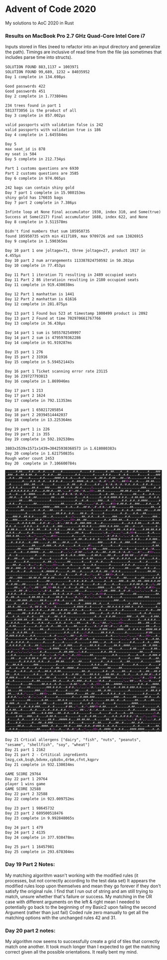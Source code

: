# Advent of Code 2020

My solutions to AoC 2020 in Rust

### Results on MacBook Pro 2.7 GHz Quad-Core Intel Core i7

Inputs stored in files (need to refactor into an input directory and generalize the path). Timings are inclusive of read time from the file (as sometimes that includes parse time into structs).

```
SOLUTION FOUND 883,1137 = 1003971
SOLUTION FOUND 99,689, 1232 = 84035952
Day 1 complete in 134.698µs
```

```
Good passwords 422
Good passwords 451
Day 2 complete in 1.773804ms
```

```
234 trees found in part 1
5813773056 is the product of all
Day 3 complete in 857.002µs
```

```
valid passports with validation false is 242
valid passports with validation true is 186
Day 4 complete in 1.645584ms
```

```
Day 5
max seat_id is 878
my seat is 504
Day 5 complete in 212.734µs
```

```
Part 1 customs questions are 6930
Part 2 customs questions are 3585
Day 6 complete in 974.065µs
```

```
242 bags can contain shiny gold
Day 7 part 1 complete in 15.980153ms
shiny gold has 176035 bags
Day 7 part 2 complete in 7.386µs
```

```
Infinte loop at None Final accumulator 1930, index 310, and Some(true)
Success at Some(217) Final accumulator 1688, index 622, and None
Day 8 complete in 3.511578ms
```

```
Didn't find numbers that sum 105950735
found 105950735 with min 4117189, max 9709726 and sum 13826915
Day 9 complete in 1.590365ms
```
```
Day 10 part 1 one joltage=71, three joltage=27, product 1917 in 4.455µs
Day 10 part 2 num arrangements 113387824750592 in 50.202µs
Day 10 complete in 77.453µs
```
```
Day 11 Part 1 iteration 71 resulting in 2489 occupied seats
Day 11 Part 2 86 iteratioin resulting in 2180 occupied seats
Day 11 complete in 919.430038ms
```
```
Day 12 Part 1 manhattan is 1441
Day 12 Part 2 manhattan is 61616
Day 12 complete in 281.875µs
```
```
Day 13 part 1 Found bus 523 at timestamp 1000499 product is 2092
Day 13 part 2 Found at time 702970661767766
Day 13 complete in 36.438µs
```
```
Day 14 part 1 sum is 5055782549997
Day 14 part 2 sum is 4795970362286
Day 14 complete in 91.919287ms
```
```
Day 15 part 1 276
Day 15 part 2 31916
Day 15 complete in 5.594521443s
```
```
Day 16 part 1 Ticket scanning error rate 23115
Day 16 239727793813
Day 16 complete in 1.869946ms
```
```
Day 17 part 1 213
Day 17 part 2 1624
Day 17 complete in 792.11353ms
```
```
Day 18 part 1 650217205854
Day 18 part 2 20394514442037
Day 18 complete in 13.225364ms
```

```
Day 19 part 1 is 226
Day 19 part 2 is 355
Day 19 complete in 592.192538ms
```

```
3803x3539x1571x1439=30425930368573 in 1.618080383s
Day 20 complete in 1.621750835s
Rough water count 2453
Day 20  complete in 7.106600784s
```
![sea-monsters](sea-monsters.png)

```
Day 21 Crtical allergens ["dairy", "fish", "nuts", "peanuts", "sesame", "shellfish", "soy", "wheat"]
Day 21 part 1 2162
Day 21 part 2 - Crtitical ingredients lmzg,cxk,bsqh,bdvmx,cpbzbx,drbm,cfnt,kqprv
Day 21 complete in 932.130034ms
```

```
GAME SCORE 29764 
Day 22 part 1 29764
player 1 wins game
GAME SCORE 32588 
Day 22 part 2 32588
Day 22 complete in 923.009752ms
```

```
Day 23 part 1 98645732
Day 23 part 2 689500518476
Day 23 complete in 9.992848065s
```

```
Day 24 part 1 479
Day 24 part 2 4135
Day 24 complete in 377.938478ms
```

```
Day 25 part 1 16457981
Day 25 complete in 293.678304ms
```

### Day 19 Part 2 Notes:
My matching algorithm wasn't working with the modified rules (it processes, but not correctly according to the test data set)
It appears the modified rules loop upon themselves and mean they go forever if they don't satisfy the original rule.
I find that I run out of string and am still trying to match, unsure whether that's failure or success.
My matching in the OR case with different arguments on the left & right mean I needed to potentially go back to the beginning of my Basic2 upon failing the second Argument (rather than just fail)
Coded rule zero manually to get all the matching options with the unchanged rules 42 and 31.

### Day 20 part 2 notes:
My algorithm now seems to successfully create a grid of tiles that correctly match one another. It took much longer than I expected to get the matching correct given all the possible orientations. It really bent my mind.
